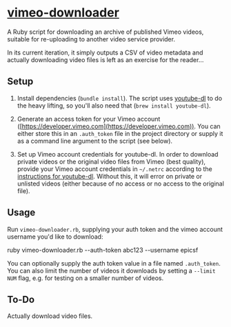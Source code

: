 [vimeo-downloader](https://github.com/epicsf/vimeo-downloader)
================================================================================

A Ruby script for downloading an archive of published Vimeo videos, suitable
for re-uploading to another video service provider.

In its current iteration, it simply outputs a CSV of video metadata and actually downloading video files is left as an exercise for the reader…

Setup
-----

1. Install dependencies (`bundle install`). The script uses
   [youtube-dl](https://github.com/rg3/youtube-dl) to do the heavy lifting,
   so you'll also need that (`brew install youtube-dl`).

2. Generate an access token for your Vimeo account
   ([https://developer.vimeo.com](https://developer.vimeo.com)). You can either
   store this in an `.auth_token` file in the project directory or supply it as
   a command line argument to the script (see below).

3. Set up Vimeo account credentials for youtube-dl. In order to download
   private videos or the original video files from Vimeo (best quality),
   provide your Vimeo account credentials in `~/.netrc` according to the
   [instructions for youtube-dl](https://github.com/rg3/youtube-dl/#authentication-with-netrc-file
   ).
   Without this, it will error on private or unlisted videos (either because of
   no access or no access to the original file).


Usage
-----

Run `vimeo-downloader.rb`, supplying your auth token and the vimeo account
username you'd like to download:

   ruby vimeo-downloader.rb --auth-token abc123 --username epicsf

You can optionally supply the auth token value in a file named `.auth_token`.
You can also limit the number of videos it downloads by setting a `--limit NUM`
flag, e.g. for testing on a smaller number of videos.

To-Do
-----

Actually download video files.
